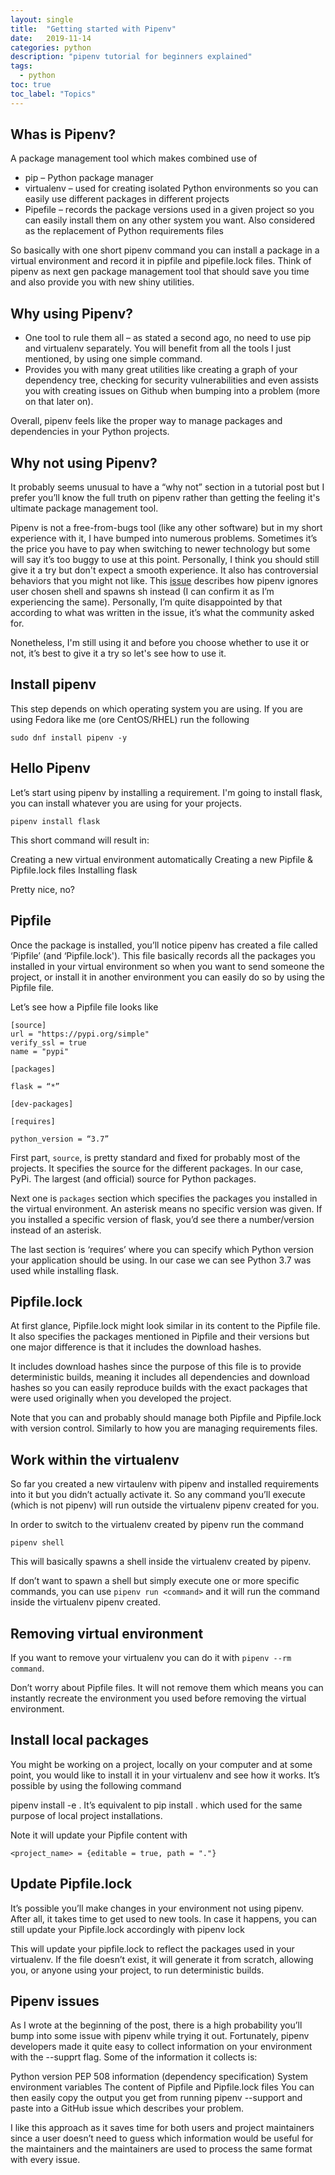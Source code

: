 ```yaml
---
layout: single
title:  "Getting started with Pipenv"
date:   2019-11-14
categories: python
description: "pipenv tutorial for beginners explained"
tags:
  - python
toc: true
toc_label: "Topics"
---
```


## Whas is Pipenv?

A package management tool which makes combined use of

* pip – Python package manager
* virtualenv – used for creating isolated Python environments so you can easily use different packages in different projects
* Pipefile – records the package versions used in a given project so you can easily install them on any other system you want. Also considered as the replacement of Python requirements files

So basically with one short pipenv command you can install a package in a virtual environment and record it in pipfile and pipefile.lock files. Think of pipenv as next gen package management tool that should save you time and also provide you with new shiny utilities.

## Why using Pipenv?

* One tool to rule them all – as stated a second ago, no need to use pip and virtualenv separately. You will benefit from all the tools I just mentioned, by using one simple command.
* Provides you with many great utilities like creating a graph of your dependency tree, checking for security vulnerabilities and even assists you with creating issues on Github when bumping into a problem (more on that later on).

Overall, pipenv feels like the proper way to manage packages and dependencies in your Python projects.

## Why not using Pipenv?

It probably seems unusual to have a “why not” section in a tutorial post but I prefer you’ll know the full truth on pipenv rather than getting the feeling it's ultimate package management tool.

Pipenv is not a free-from-bugs tool (like any other software) but in my short experience with it, I have bumped into numerous problems. Sometimes it’s the price you have to pay when switching to newer technology but some will say it’s too buggy to use at this point. Personally, I think you should still give it a try but don't expect a smooth experience.
It also has controversial behaviors that you might not like. This [issue](https://github.com/pypa/pipenv/issues/2910#event-2048173851) describes how pipenv ignores user chosen shell and spawns sh instead (I can confirm it as I’m experiencing the same). Personally, I’m quite disappointed by that according to what was written in the issue, it’s what the community asked for.

Nonetheless, I'm still using it and before you choose whether to use it or not, it’s best to give it a try so let's see how to use it.

## Install pipenv

This step depends on which operating system you are using. If you are using Fedora like me (ore CentOS/RHEL) run the following

```
sudo dnf install pipenv -y
```

## Hello Pipenv

Let’s start using pipenv by installing a requirement. I'm going to install flask, you can install whatever you are using for your projects.

```
pipenv install flask
```

This short command will result in:

Creating a new virtual environment automatically
Creating a new Pipfile & Pipfile.lock files
Installing flask

Pretty nice, no?

## Pipfile

Once the package is installed, you’ll notice pipenv has created a file called ‘Pipfile’ (and ‘Pipfile.lock'). This file basically records all the packages you installed in your virtual environment so when you want to send someone the project, or install it in another environment you can easily do so by using the Pipfile file.

Let’s see how a Pipfile file looks like

```
[source]
url = "https://pypi.org/simple"
verify_ssl = true
name = "pypi"

[packages]

flask = “*”

[dev-packages]

[requires]

python_version = “3.7”
```

First part, `source`, is pretty standard and fixed for probably most of the projects. It specifies the source for the different packages. In our case, PyPi. The largest (and official) source for Python packages.

Next one is `packages` section which specifies the packages you installed in the virtual environment. An asterisk means no specific version was given. If you installed a specific version of flask, you’d see there a number/version instead of an asterisk.

The last section is ‘requires’ where you can specify which Python version your application should be using. In our case we can see Python 3.7 was used while installing flask.

## Pipfile.lock

At first glance, Pipfile.lock might look similar in its content to the Pipfile file. It also specifies the packages mentioned in Pipfile and their versions but one major difference is that it includes the download hashes.

It includes download hashes since the purpose of this file is to provide deterministic builds, meaning it includes all dependencies and download hashes so you can easily reproduce builds with the exact packages that were used originally when you developed the project.

Note that you can and probably should manage both Pipfile and Pipfile.lock with version control. Similarly to how you are managing requirements files.

## Work within the virtualenv

So far you created a new virtaulenv with pipenv and installed requirements into it but you didn’t actually activate it. So any command you’ll execute (which is not pipenv) will run outside the virtualenv pipenv created for you.

In order to switch to the virtualenv created by pipenv run the command

```pipenv shell```

This will basically spawns a shell inside the virtualenv created by pipenv.

If don’t want to spawn a shell but simply execute one or more specific commands, you can use ```pipenv run <command>``` and it will run the command inside the virtualenv pipenv created.

## Removing virtual environment

If you want to remove your virtualenv you can do it with ```pipenv --rm command```.

Don’t worry about Pipfile files. It will not remove them which means you can instantly recreate the environment you used before removing the virtual environment.

## Install local packages

You might be working on a project, locally on your computer and at some point, you would like to install it in your virtualenv and see how it works. It’s possible by using the following command

pipenv install -e .
It’s equivalent to pip install . which used for the same purpose of local project installations.

Note it will update your Pipfile content with

```
<project_name> = {editable = true, path = "."}
```

## Update Pipfile.lock

It’s possible you’ll make changes in your environment not using pipenv. After all, it takes time to get used to new tools. In case it happens, you can still update your Pipfile.lock accordingly with pipenv lock

This will update your pipfile.lock to reflect the packages used in your virtualenv. If the file doesn’t exist, it will generate it from scratch, allowing you, or anyone using your project, to run deterministic builds.

## Pipenv issues

As I wrote at the beginning of the post, there is a high probability you’ll bump into some issue with pipenv while trying it out. Fortunately, pipenv developers made it quite easy to collect information on your environment with the --supprt flag. Some of the information it collects is:

Python version
PEP 508 information (dependency specification)
System environment variables
The content of Pipfile and Pipfile.lock files
You can then easily copy the output you get from running pipenv --support and paste into a GitHub issue which describes your problem.

I like this approach as it saves time for both users and project maintainers since a user doesn’t need to guess which information would be useful for the maintainers and the maintainers are used to process the same format with every issue.
